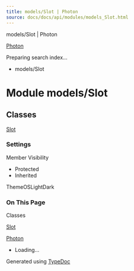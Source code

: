 ```yaml
---
title: models/Slot | Photon
source: docs/docs/api/modules/models_Slot.html
---
```


models/Slot | Photon

[Photon](../index.html)




Preparing search index...

* models/Slot

# Module models/Slot

## Classes

[Slot](../classes/models_Slot.Slot.html)

### Settings

Member Visibility

* Protected
* Inherited

ThemeOSLightDark

### On This Page

Classes

[Slot](#slot)

[Photon](../index.html)

* Loading...

Generated using [TypeDoc](https://typedoc.org/)
